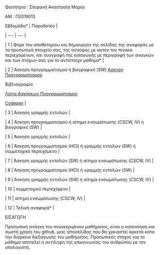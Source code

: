 Φοιτήτρια : Στεφανή Αναστασία Μαρία

ΑΜ : Π2019013

Εβδομάδα* | Παραδοτέο |

| --- | --- |

| 1 | Φορκ του αποθετηρίου και δημιουργία της σελίδας της αναφοράς με τα προσωπικά στοιχεία σας, της σύνοψης με αυτόν τον πίνακα περιεχομένων, και συγγραφή της εισαγωγής με περιγραφή των αναγκών και των στόχων σας για το αντίστοιχο μάθημα* |

| 2 | Άσκηση προγραμματισμού ή βιογραφικό  (SW) <a href="https://github.com/AnastasiaMariaStefani/site/blob/master/_remix/image-filter.md">Άσκηση Προγραμματισμού</a>

Βιβλιογραφία 

   <a href="https://pibook.epidro.me/remix/">Λίστα Ασκήσεων Προγραμματισμού</a>

   <a href="https://codepen.io/p19stef/pen/VwjjeYv">Codepen</a> |  

| 3 | Άσκηση γραμμής εντολών |

| 4 | Άσκηση προγραμματισμού ή αίτημα ενσωμάτωσης (CSCW, IV) ή βιογραφικό  (SW) |

| 5 | Άσκηση γραμμής εντολών |

| 6 | Άσκηση προγραμματισμού (HCI) ή γραμμής εντολών (SW) ή συμμετοχικό περιεχόμενο |

| 7 | Άσκηση γραμμής εντολών (SW) ή αίτημα ενσωμάτωσης (CSCW, IV) |

| 8 | Άσκηση προγραμματισμού (HCI) ή γραμμής εντολών (SW) |

| 9 | Άσκηση γραμμής εντολών (SW) ή αίτημα ενσωμάτωσης (CSCW, IV) |

| 10 | συμμετοχικό περιεχόμενο |

| 11 | αίτημα ενσωμάτωσης (CSCW, IV) |

| 12 | Τελική αναφορά* |

ΕΙΣΑΓΩΓΗ

   Προσωπική ανάγκη του συγκεκριμένου μαθήματος, είναι η κατανόηση και σωστή χρήση του github, μιας ιστοσελίδας που θα χρειαστεί αρκετά κατα την διάρκεια διεξαγωγής του μαθήματος.
   Προσωπικός στόχος για το μάθημα αποτελεί η αντίληψη της επικοινωνίας του ανθρώπου με τον υπολογιστή.
